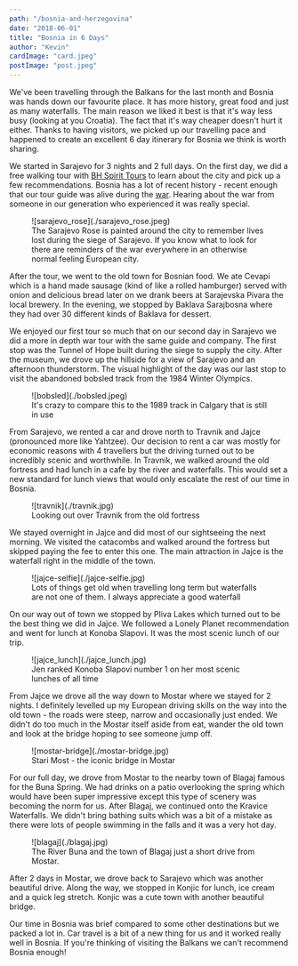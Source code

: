```yaml
---
path: "/bosnia-and-herzegovina"
date: "2018-06-01"
title: "Bosnia in 6 Days"
author: "Kevin"
cardImage: "card.jpeg"
postImage: "post.jpeg"
---
```


We've been travelling through the Balkans for the last month and Bosnia was hands down our favourite place. It has more history, great food and just as many waterfalls. The main reason we liked it best is that it's way less busy (looking at you Croatia). The fact that it's way cheaper doesn't hurt it either. Thanks to having visitors, we picked up our travelling pace and happened to create an excellent 6 day itinerary for Bosnia we think is worth sharing.

We started in Sarajevo for 3 nights and 2 full days. On the first day, we did a free walking tour with [BH Spirit Tours](http://www.bhspirit.com/) to learn about the city and pick up a few recommendations. Bosnia has a lot of recent history - recent enough that our tour guide was alive during the [war](https://en.wikipedia.org/wiki/Yugoslav_Wars). Hearing about the war from someone in our generation who experienced it was really special.

<figure>
  ![sarajevo_rose](./sarajevo_rose.jpeg)
  <figcaption>
    The Sarajevo Rose is painted around the city to remember lives lost during the siege of Sarajevo. If you know what to look for there are reminders of the war everywhere in an otherwise normal feeling European city.
  </figcaption>
</figure>

After the tour, we went to the old town for Bosnian food. We ate Cevapi which is a hand made sausage (kind of like a rolled hamburger) served with onion and delicious bread later on we drank beers at Sarajevska Pivara the local brewery. In the evening, we stopped by Baklava Sarajbosna where they had over 30 different kinds of Baklava for dessert.

We enjoyed our first tour so much that on our second day in Sarajevo we did a more in depth war tour with the same guide and company. The first stop was the Tunnel of Hope built during the siege to supply the city. After the museum, we drove up the hillside for a view of Sarajevo and an afternoon thunderstorm. The visual highlight of the day was our last stop to visit the abandoned bobsled track from the 1984 Winter Olympics.

<figure>
  ![bobsled](./bobsled.jpeg)
  <figcaption>It's crazy to compare this to the 1989 track in Calgary that is still in use</figcaption>
</figure>

From Sarajevo, we rented a car and drove north to Travnik and Jajce (pronounced more like Yahtzee). Our decision to rent a car was mostly for economic reasons with 4 travellers but the driving turned out to be incredibly scenic and worthwhile. In Travnik, we walked around the old fortress and had lunch in a cafe by the river and waterfalls. This would set a new standard for lunch views that would only escalate the rest of our time in Bosnia.

<figure>
  ![travnik](./travnik.jpg)
  <figcaption>Looking out over Travnik from the old fortress</figcaption>
</figure>

We stayed overnight in Jajce and did most of our sightseeing the next morning. We visited the catacombs and walked around the fortress but skipped paying the fee to enter this one. The main attraction in Jajce is the waterfall right in the middle of the town.

<figure>
  ![jajce-selfie](./jajce-selfie.jpg)
  <figcaption>
    Lots of things get old when travelling long term but waterfalls are not one of them. I always appreciate a good waterfall
  </figcaption>
</figure>

On our way out of town we stopped by Pliva Lakes which turned out to be the best thing we did in Jajce. We followed a Lonely Planet recommendation and went for lunch at Konoba Slapovi. It was the most scenic lunch of our trip.

<figure>
  ![jajce_lunch](./jajce_lunch.jpg)
  <figcaption>Jen ranked Konoba Slapovi number 1 on her most scenic lunches of all time</figcaption>
</figure>

From Jajce we drove all the way down to Mostar where we stayed for 2 nights. I definitely levelled up my European driving skills on the way into the old town - the roads were steep, narrow and occasionally just ended. We didn't do too much in the Mostar itself aside from eat, wander the old town and look at the bridge hoping to see someone jump off.

<figure>
  ![mostar-bridge](./mostar-bridge.jpg)
  <figcaption>Stari Most - the iconic bridge in Mostar</figcaption>
</figure>

For our full day, we drove from Mostar to the nearby town of Blagaj famous for the Buna Spring. We had drinks on a patio overlooking the spring which would have been super impressive except this type of scenery was becoming the norm for us. After Blagaj, we continued onto the Kravice Waterfalls. We didn't bring bathing suits which was a bit of a mistake as there were lots of people swimming in the falls and it was a very hot day.

<figure>
  ![blagaj](./blagaj.jpg)
  <figcaption>The River Buna and the town of Blagaj just a short drive from Mostar.</figcaption>
</figure>

After 2 days in Mostar, we drove back to Sarajevo which was another beautiful drive. Along the way, we stopped in Konjic for lunch, ice cream and a quick leg stretch. Konjic was a cute town with another beautiful bridge.

Our time in Bosnia was brief compared to some other destinations but we packed a lot in. Car travel is a bit of a new thing for us and it worked really well in Bosnia. If you're thinking of visiting the Balkans we can't recommend Bosnia enough!

